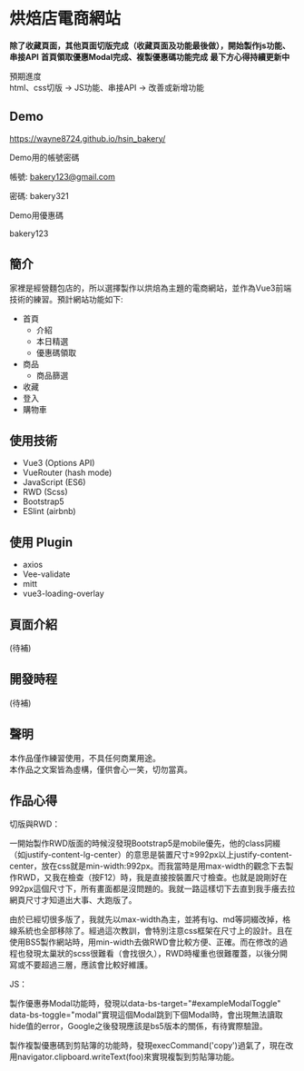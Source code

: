 # 烘焙店電商網站

**除了收藏頁面，其他頁面切版完成（收藏頁面及功能最後做），開始製作js功能、串接API**
**首頁領取優惠Modal完成、複製優惠碼功能完成**
**最下方心得持續更新中**

預期進度  
html、css切版 → JS功能、串接API → 改善或新增功能

## Demo
<https://wayne8724.github.io/hsin_bakery/>

Demo用的帳號密碼  

帳號: bakery123@gmail.com  

密碼: bakery321  

Demo用優惠碼

bakery123

## 簡介
家裡是經營麵包店的，所以選擇製作以烘焙為主題的電商網站，並作為Vue3前端技術的練習。預計網站功能如下:

  + 首頁
    + 介紹
    + 本日精選 
    + 優惠碼領取
  + 商品
    + 商品篩選
  + 收藏 
  + 登入
  + 購物車

## 使用技術

  + Vue3 (Options API)
  + VueRouter (hash mode)
  + JavaScript (ES6)
  + RWD (Scss)
  + Bootstrap5
  + ESlint (airbnb)

## 使用 Plugin

  + axios
  + Vee-validate
  + mitt
  + vue3-loading-overlay

## 頁面介紹
(待補)

## 開發時程
(待補)

## 聲明

本作品僅作練習使用，不具任何商業用途。  
本作品之文案皆為虛構，僅供會心一笑，切勿當真。

 ## 作品心得
切版與RWD：

一開始製作RWD版面的時候沒發現Bootstrap5是mobile優先，他的class詞綴（如justify-content-lg-center）的意思是裝置尺寸≥992px以上justify-content-center，放在css就是min-width:992px。而我當時是用max-width的觀念下去製作RWD，又我在檢查（按F12）時，我是直接按裝置尺寸檢查。也就是說剛好在992px這個尺寸下，所有畫面都是沒問題的。我就一路這樣切下去直到我手癢去拉網頁尺寸才知道出大事、大跑版了。

由於已經切很多版了，我就先以max-width為主，並將有lg、md等詞綴改掉，格線系統也全部移除了。經過這次教訓，會特別注意css框架在尺寸上的設計。且在使用BS5製作網站時，用min-width去做RWD會比較方便、正確。而在修改的過程也發現太巢狀的scss很難看（會找很久），RWD時權重也很難覆蓋，以後分開寫或不要超過三層，應該會比較好維護。

JS：

製作優惠券Modal功能時，發現以data-bs-target="#exampleModalToggle" data-bs-toggle="modal"實現這個Modal跳到下個Modal時，會出現無法讀取hide值的error，Google之後發現應該是bs5版本的關係，有待實際驗證。

製作複製優惠碼到剪貼簿的功能時，發現execCommand('copy')過氣了，現在改用navigator.clipboard.writeText(foo)來實現複製到剪貼簿功能。
